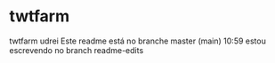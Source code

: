 # twtfarm
twtfarm udrei
Este readme está no branche master (main)
10:59 estou escrevendo no branch readme-edits
